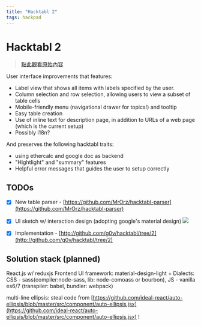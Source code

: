 ```yaml
---
title: "Hacktabl 2"
tags: hackpad
---
```


# Hacktabl 2

> [點此觀看原始內容](https://g0v.hackpad.tw/nbhQS36Tcx9)


User interface improvements that features:
- Label view that shows all items with labels specified by the user.
- Column selection and row selection, allowing users to view a subset of table cells
- Mobile-friendly menu (navigational drawer for topics!) and tooltip
- Easy table creation
- Use of inline text for description page, in addition to URLs of a web page (which is the current setup)
- Possibly i18n?

And preserves the following hacktabl traits:
- using ethercalc and google doc as backend
- "Hightlight" and "summary" features
- Helpful error messages that guides the user to setup correctly

## TODOs

- [x] New table parser - [https://github.com/MrOrz/hacktabl-parser](https://github.com/MrOrz/hacktabl-parser)
- [x] UI sketch w/ interaction design (adopting google's material design)
![](https://g0vhackmd.blob.core.windows.net/g0v-hackmd-images/upload_3e6b1650b175059fc4bad1384934ccd7)

- [x] Implementation - [http://github.com/g0v/hacktabl/tree/2](http://github.com/g0v/hacktabl/tree/2)

## Solution stack (planned)

React.js w/ reduxjs
Frontend UI framework: material-design-light +
Dialects: CSS - sass(compiler:node-sass, lib: node-comoass or bourbon), JS - vanilla es6/7 (transpiler: babel, bundler: webpack)

multi-line ellipsis: steal code from [https://github.com/ideal-react/auto-ellipsis/blob/master/src/component/auto-ellipsis.jsx](https://github.com/ideal-react/auto-ellipsis/blob/master/src/component/auto-ellipsis.jsx) !



